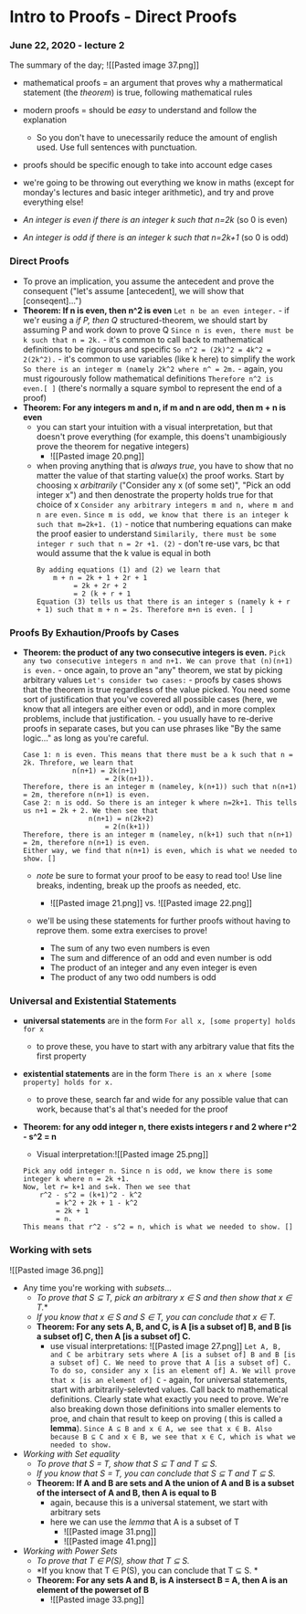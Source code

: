 # Intro to Proofs - Direct Proofs
### June 22, 2020 - lecture 2

The summary of the day; 
![[Pasted image 37.png]]

- mathematical proofs = an argument that proves why a mathermatical statement (the *theorem*) is true, following mathematical rules 
- modern proofs = should be *easy* to understand and follow the explanation 
	- So you don't have to unecessarily reduce the amount of english used. Use full sentences with punctuation.
- proofs should be specific enough to take into account edge cases

- we're going to be throwing out everything we know in maths (except for monday's lectures and basic integer arithmetic), and try and prove everything else!
- *An integer is even if there is an integer k such that n=2k* (so 0 is even)
- *An integer is odd if there is an integer k such that n=2k+1* (so 0 is odd)

### Direct Proofs
- To prove an implication, you assume the antecedent and prove the consequent ("let's assume [antecedent], we will show that [conseqent]...")
- **Theorem: If n is even, then n^2 is even**
	`Let n be an even integer.` - if we'r eusing a *if P, then Q* structured-theorem, we should start by assuming P and work down to prove Q
	`Since n is even, there must be k such that n = 2k.` - it's common to call back to mathematical definitions to be rigourous and specific
	`So n^2 = (2k)^2 = 4k^2 = 2(2k^2).` - it's common to use variables (like k here) to simplify the work
	`So there is an integer m (namely 2k^2 where n^ = 2m.` - again, you must rigourously follow mathematical definitions
	`Therefore n^2 is even.[ ]` (there's normally a square symbol to represent the end of a proof)
- **Theorem: For any integers m and n, if m and n are odd, then m + n is even**
	- you can start your intuition with a visual interpretation, but that doesn't prove everything (for example, this doens't unambigiously prove the theorem for negative integers)
		- ![[Pasted image 20.png]]
	- when proving anything that is *always true*, you have to show that no matter the value of that starting value(x) the proof works. Start by choosing x *arbitrarily* ("Consider any x (of some set)", "Pick an odd integer x") and then denostrate the property holds true for that choice of x
	`Consider any arbitrary integers m and n, where m and n are even.`
	`Since m is odd, we know that there is an integer k such that m=2k+1. (1)` - notice that numbering equations can make the proof easier to understand
	`Similarily, there must be some integer r such that n = 2r +1. (2)` - don't re-use vars, bc that would assume that the k value is equal in both
		```
		By adding equations (1) and (2) we learn that 
			m + n = 2k + 1 + 2r + 1
				 = 2k + 2r + 2
				 = 2 (k + r + 1
		Equation (3) tells us that there is an integer s (namely k + r + 1) such that m + n = 2s. Therefore m+n is even. [ ]
		```
	
### Proofs By Exhaution/Proofs by Cases
- **Theorem: the product of any two consecutive integers is even.**
	`Pick any two consecutive integers n and n+1. We can prove that (n)(n+1) is even.` - once again, to prove an "any" theorem, we stat by picking arbitrary values
	`Let's consider two cases:` - proofs by cases shows that the theorem is true regardless of the value picked. You need some sort of justification that you've covered all possible cases (here, we know that all integers are either even or odd), and in more complex problems, include that justification.
		- you usually have to re-derive proofs in separate cases, but you can use phrases like "By the same logic..." as long as you're careful.
	```
	Case 1: n is even. This means that there must be a k such that n = 2k. Threfore, we learn that
				n(n+1) = 2k(n+1)
						= 2(k(n+1)).
	Therefore, there is an integer m (nameley, k(n+1)) such that n(n+1) = 2m, therefore n(n+1) is even.
	Case 2: n is odd. So there is an integer k where n=2k+1. This tells us n+1 = 2k + 2. We then see that 
					n(n+1) = n(2k+2)
						= 2(n(k+1))
	Therefore, there is an integer m (nameley, n(k+1) such that n(n+1) = 2m, therefore n(n+1) is even. 
	Either way, we find that n(n+1) is even, which is what we needed to show. []
	```
	- *note* be sure to format your proof to be easy to read too! Use line breaks, indenting, break up the proofs as needed, etc.
		- ![[Pasted image 21.png]] vs. ![[Pasted image 22.png]]
	
	- we'll be using these statements for further proofs without having to reprove them. some extra exercises to prove!
		- The sum of any two even numbers is even
		- The sum and difference of an odd and even number is odd
		- The product of an integer and any even integer is even
		- The product of any two odd numbers is odd


### Universal and Existential Statements
- **universal statements** are in the form `For all x, [some property] holds for x`
	- to prove these, you have to start with any arbitrary value that fits the first property
- **existential statements** are in the form `There is an x where [some property] holds for x.`
	- to prove these, search far and wide for any possible value that can work, because that's al that's needed for the proof

- **Theorem: for any odd integer n, there exists integers r and 2 where r^2 - s^2 = n**
	- Visual interpretation:![[Pasted image 25.png]]
	```
	Pick any odd integer n. Since n is odd, we know there is some integer k where n = 2k +1.
	Now, let r= k+1 and s=k. Then we see that
		r^2 - s^2 = (k+1)^2 - k^2
			= k^2 + 2k + 1 - k^2
			= 2k + 1
			= n.
	This means that r^2 - s^2 = n, which is what we needed to show. []
	```


### Working with sets
![[Pasted image 36.png]]
- Any time you're working with *subsets*...
	- *To prove that S ⊆ T, pick an arbitrary x ∈ S and then show that x ∈ T.**
	- *If you know that x ∈ S and S ∈ T, you can conclude that x ∈ T.*
	- **Theorem: For any sets A, B, and C, is A [is a subset of] B, and B [is a subset of] C, then A [is a subset of] C.**
		- use visual interpretations: ![[Pasted image 27.png]]
		`Let A, B, and C be arbitrary sets where A [is a subset of] B and B [is a subset of] C. We need to prove that A [is a subset of] C. To do so, consider any x [is an element of] A. We will prove that x [is an element of] C` - again, for universal statements, start with arbitrarily-selevted values. Call back to mathematical definitions. Clearly state what exactly you need to prove. We're also breaking down those definitions into smaller elements to proe, and chain that result to keep on proving ( this is called a **lemma**). 
		`Since A ⊆ B and x ∈ A, we see that x ∈ B. Also because B ⊆ C and x ∈ B, we see that x ∈ C, which is what we needed to show. `
- *Working with Set equality*
	- *To prove that S = T, show that S ⊆ T and T ⊆ S.*
	- *If you know that S = T, you can conclude that S ⊆ T and T ⊆ S.*
	- **Theorem: If A and B are sets and A the union of A and B is a subset of the intersect of A and B, then A is equal to B**	 
		- again, because this is a universal statement, we start with arbitrary sets
		- here we can use the *lemma* that A is a subset of T
			- ![[Pasted image 31.png]]
			- ![[Pasted image 41.png]]
- *Working with Power Sets*
	- *To prove that T ∈ P(S), show that T ⊆ S.*
	- *If you know that T ∈ P(S), you can conclude that T ⊆ S. *
	- **Theorem: For any sets A and B, is A instersect B = A, then A is an element of the powerset of B**
		- ![[Pasted image 33.png]]
	
		
		
		
		
		
		
		
		
		
		
		
		
		
		
		
		